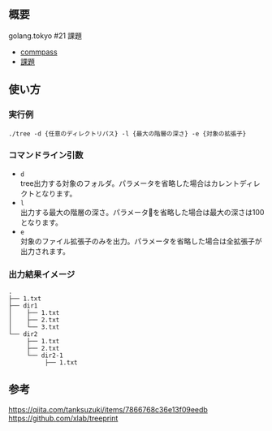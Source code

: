 ## 概要
golang.tokyo #21 課題
* [commpass](https://golangtokyo.connpass.com/event/113768/)
* [課題](https://docs.google.com/document/d/1jk8Ri6nogRdIqIaxCgqZ4MiS9Sq2roQ53Nipo7YQqeE/edit)

## 使い方
### 実行例
```
./tree -d {任意のディレクトリパス} -l {最大の階層の深さ} -e {対象の拡張子}
```

### コマンドライン引数
* `d`  
tree出力する対象のフォルダ。パラメータを省略した場合はカレントディレクトとなります。
* `l`  
出力する最大の階層の深さ。パラメータを省略した場合は最大の深さは100となります。 
* `e`  
対象のファイル拡張子のみを出力。パラメータを省略した場合は全拡張子が出力されます。

### 出力結果イメージ
```
.
├── 1.txt
├── dir1
│    ├── 1.txt
│    ├── 2.txt
│    └── 3.txt
└── dir2
     ├── 1.txt
     ├── 2.txt
     └── dir2-1
          ├── 1.txt
```


## 参考
https://qiita.com/tanksuzuki/items/7866768c36e13f09eedb
https://github.com/xlab/treeprint